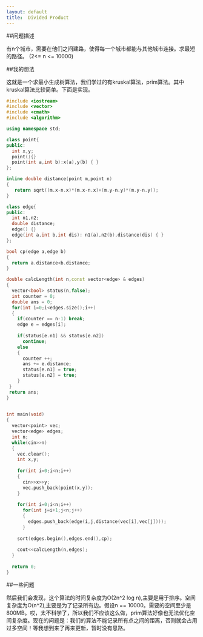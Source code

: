 ```yaml
---
layout: default
title:  Divided Product
---
```


##问题描述

有n个城市，需要在他们之间建路，使得每一个城市都能与其他城市连接。求最短的路径。
(2<= n <= 10000)

##我的想法

这就是一个求最小生成树算法，我们学过的有kruskal算法，prim算法。其中kruskal算法比较简单。下面是实现。

```cpp
#include <iostream>
#include <vector>
#include <cmath>
#include <algorithm>

using namespace std;

class point{
public:
  int x,y;
  point(){}
  point(int a,int b):x(a),y(b) { }
};

inline double distance(point m,point n)
{
   return sqrt((m.x-n.x)*(m.x-n.x)+(m.y-n.y)*(m.y-n.y));
}

class edge{
public:
  int n1,n2;
  double distance;
  edge() {}
  edge(int a,int b,int dis): n1(a),n2(b),distance(dis) { }
};

bool cp(edge a,edge b)
{
  return a.distance<b.distance;
}

double calcLength(int n,const vector<edge> & edges)
{
  vector<bool> status(n,false);
  int counter = 0;
  double ans = 0;
  for(int i=0;i<edges.size();i++)
  {
    if(counter == n-1) break;
    edge e = edges[i];
    
    if(status[e.n1] && status[e.n2])
      continue;
    else
    {
      counter ++;
      ans += e.distance;
      status[e.n1] = true;
      status[e.n2] = true;
    }
 }
 return ans;
}
   

int main(void)
{
  vector<point> vec;
  vector<edge> edges;
  int n;
  while(cin>>n)
  {
    vec.clear();
    int x,y;
    
    for(int i=0;i<n;i++)
    {
      cin>>x>>y;
      vec.push_back(point(x,y));
    }
    
    for(int i=0;i<n;i++)
      for(int j=i+1;j<n;j++)
      {
        edges.push_back(edge(i,j,distance(vec[i],vec[j])));
      }
      
    sort(edges.begin(),edges.end(),cp);
    
    cout<<calcLength(n,edges);
  }
  
  return 0;   
}

```

##一些问题

然后我们会发现，这个算法的时间复杂度为O(2n^2 log n),主要是用于排序。空间复杂度为O(n^2),主要是为了记录所有边。假设n == 10000。需要的空间至少是800MB。哎，太不科学了，所以我们不应该这么做，prim算法好像也无法优化空间复杂度。现在的问题是：我们的算法不能记录所有点之间的距离，否则就会占用过多空间！等我想到来了再来更新，暂时没有思路。


